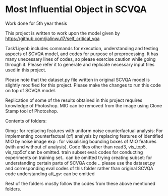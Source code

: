 # Most Influential Object in SCVQA
 Work done for 5th year thesis
 
 This project is written to work upon the model given by https://github.com/jialinwu17/self_critical_vqa
 
 Task1.ipynb includes commands for execution, understanding and testing aspects of SCVQA model, and codes for purpose of preprocessing. It has many unecessary lines of codes, so please exercise caution while going through it. Please refer it to generate and replicate necessary input files used in this project. 
 
 Please note that the dataset.py file written in original SCVQA model is slightly modified for this project. Please make the changes to run this code on top of SCVQA model.
 
Replication of some of the results obtained in this project requires knowledge of Photoshop. MIO can be removed from the image using Clone Stamp tool of Photoshop.

Contents of folders:

0img : for replacing features with uniform noise
counterfactual analysis: For implementing counterfactual (cf) analysis by replacing features of identified MIO by noise
image exp : for visualising bounding boxes of MIO features (with and without cf analysis). Code files other than read3, vis_top5, vis_top5cf can be omitted.
train subset eval: codes for conducting experiments on training set.. can be omitted
trying creating subset: for understanding certain parts of SCVQA code .. please use the dataset.py and corresponding eval codes of this folder rather than original SCVQA code
understanding att_gv: can be omitted

Rest of the folders mostly follow the codes from these above mentioned folders. 

